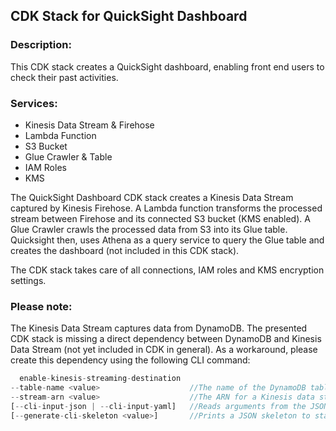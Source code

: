 <!-- ABOUT THE PROJECT -->
## CDK Stack for QuickSight Dashboard

### Description:
This CDK stack creates a QuickSight dashboard, enabling front end users to check their past activities.

### Services:
* Kinesis Data Stream & Firehose
* Lambda Function
* S3 Bucket
* Glue Crawler & Table
* IAM Roles
* KMS

The QuickSight Dashboard CDK stack creates a Kinesis Data Stream captured by Kinesis Firehose. A Lambda function transforms the processed stream between Firehose and its connected S3 bucket (KMS enabled). A Glue Crawler crawls the processed data from S3 into its Glue table. Quicksight then, uses Athena as a query service to query the Glue table and creates the dashboard (not included in this CDK stack).

The CDK stack takes care of all connections, IAM roles and KMS encryption settings. 

### Please note:
The Kinesis Data Stream captures data from DynamoDB. The presented CDK stack is missing a direct dependency between DynamoDB and Kinesis Data Stream (not yet included in CDK in general). As a workaround, please create this dependency using the following CLI command: 
```javascript
  enable-kinesis-streaming-destination
--table-name <value>                    //The name of the DynamoDB table
--stream-arn <value>                    //The ARN for a Kinesis data stream
[--cli-input-json | --cli-input-yaml]   //Reads arguments from the JSON string provided
[--generate-cli-skeleton <value>]       //Prints a JSON skeleton to standard output without sending an API request
```
